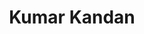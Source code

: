 ---
layout: doctor
profilePic : undefined
title: Kumar Kandan
specialties: ENT Specialist,General Consult,ENT,ENT-2
description: undefined
yearsOfExp: undefined
location: Adyar
contact: undefined
hospitalName: Breathe Easy
avl_days: Sun - Tue - Wed.
_id: 66b3402b0e5f1ffaafd63f6b
---